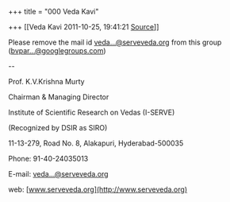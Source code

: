 +++
title = "000 Veda Kavi"

+++
[[Veda Kavi	2011-10-25, 19:41:21 [Source](https://groups.google.com/g/bvparishat/c/FIcKl-es8Ig)]]



Please remove the mail id [veda...@serveveda.org]() from this group ([bvpar...@googlegroups.com]())

  

  

--  

Prof. K.V.Krishna Murty

Chairman & Managing Director

Institute of Scientific Research on Vedas (I-SERVE)

(Recognized by DSIR as SIRO)  

11-13-279, Road No. 8, Alakapuri, Hyderabad-500035

Phone: 91-40-24035013

E-mail: [veda...@serveveda.org]()

web: [www.serveveda.org](http://www.serveveda.org)

  

